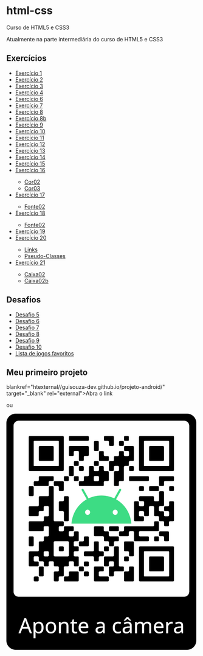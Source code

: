 # html-css
 Curso de HTML5 e CSS3

Atualmente na parte intermediária do curso de HTML5 e CSS3

<h2>Exercícios</h2>
<ul>
    <li><a href="https://guisouza-dev.github.io/html-css/exercicios/ex001/index.html" target="_blank" rel="external">Exercício 1</a></li>
    <li><a href="https://guisouza-dev.github.io/html-css/exercicios/ex002/index.html" target="_blank" rel="external">Exercício 2</a></li>
    <li><a href="https://guisouza-dev.github.io/html-css/exercicios/ex003/index.html" target="_blank" rel="external">Exercício 3</a></li>
    <li><a href="https://guisouza-dev.github.io/html-css/exercicios/ex004/index.html" target="_blank" rel="external">Exercício 4</a></li>
    <li><a href="https://guisouza-dev.github.io/html-css/exercicios/ex006/index.html" target="_blank" rel="external">Exercício 6</a></li>
    <li><a href="https://guisouza-dev.github.io/html-css/exercicios/ex007/html5.html" target="_blank" rel="external">Exercício 7</a></li>
    <li><a href="https://guisouza-dev.github.io/html-css/exercicios/ex008/index.html" target="_blank" rel="external">Exercício 8</a></li>
    <li><a href="https://guisouza-dev.github.io/html-css/exercicios/ex008b/index.html" target="_blank" rel="external">Exercício 8b</a></li>
    <li><a href="https://guisouza-dev.github.io/html-css/exercicios/ex009/index.html" target="_blank" rel="external">Exercício 9</a></li>
    <li><a href="https://guisouza-dev.github.io/html-css/exercicios/ex010/index.html" target="_blank" rel="external">Exercício 10</a></li>
    <li><a href="https://guisouza-dev.github.io/html-css/exercicios/ex011/index.html" target="_blank" rel="external">Exercício 11</a></li>
    <li><a href="https://guisouza-dev.github.io/html-css/exercicios/ex012/index.html" target="_blank" rel="external">Exercício 12</a></li>
    <li><a href="https://guisouza-dev.github.io/html-css/exercicios/ex013/index.html" target="_blank" rel="external">Exercício 13</a></li>
    <li><a href="https://guisouza-dev.github.io/html-css/exercicios/ex014/index.html" target="_blank" rel="external">Exercício 14</a></li>
    <li><a href="https://guisouza-dev.github.io/html-css/exercicios/ex015/index.html" target="_blank" rel="external">Exercício 15</a></li>
    <li><a href="https://guisouza-dev.github.io/html-css/exercicios/ex016/cor01.html" target="_blank" rel="external">Exercício 16</a></li>
        <ul>
            <li><a href="https://guisouza-dev.github.io/html-css/exercicios/ex016/cor02.html" target="_blank" rel="external">Cor02</a></li>
            <li><a href="https://guisouza-dev.io/html-css/exercicios/ex016/cor03.html" target="_blank" rel="external">Cor03</a></li>
        </ul>
    <li><a href="https://guisouza-dev.github.io/html-css/exercicios/ex017/fonte01.html" target="_blank" rel="external">Exercício 17</a></li>
        <ul>
            <li><a href="https://guisouza-dev.github.io/html-css/exercicios/ex017/font02.html" target="_blank" rel="external">Fonte02</a></li>
        </ul>
    <li><a href="https://guisouza-dev.github.io/html-css/exercicios/ex018/font01.html" target="_blank" rel="external">Exercício 18</a></li>
        <ul>
            <li><a href="https://guisouza-dev.github.io/html-css/exercicios/ex018/font02.html" target="_blank" rel="external">Fonte02</a></li>
        </ul>
    <li><a href="https://guisouza-dev.github.io/html-css/exercicios/ex019/seletor01.html" target="_blank" rel="external">Exercício 19</a></li>
    <li><a href="https://guisouza-dev.github.io/html-css/exercicios/ex020/hover.html" target="_blank" rel="external">Exercício 20</a></li>
        <ul>
            <li><a href="https://guisouza-dev.github.io/html-css/exercicios/ex020/links.html" target="_blank" rel="external">Links</a></li>
            <li><a href="https://guisouza-dev.io/html-css/exercicios/ex020/pseudo-classe.html" target="_blank" rel="external">Pseudo-Classes</a></li>
        </ul>
    <li><a href="https://guisouza-dev.github.io/html-css/exercicios/ex021/caixa01.html" target="_blank" rel="external">Exercício 21</a></li>
        <ul>
            <li><a href="https://guisouza-dev.github.io/html-css/exercicios/ex21/caixa02.html" target="_blank" rel="external">Caixa02</a></li>
            <li><a href="https://guisouza-dev.io/html-css/exercicios/ex021/caixa02b.html" target="_blank" rel="external">Caixa02b</a></li>
        </ul>
</ul>

<h2>Desafios</h2>
<ul>
    <li><a href="https://guisouza-dev.github.io/html-css/desafios/d005/index.html" target="_blank" rel="external">Desafio 5</a></li>
    <li><a href="https://guisouza-dev.github.io/html-css/desafios/d006/index.html" target="_blank" rel="external">Desafio 6</a></li>
    <li><a href="https://guisouza-dev.github.io/html-css/desafios/d007/index.html" target="_blank" rel="external">Desafio 7</a></li>
    <li><a href="https://guisouza-dev.github.io/html-css/desafios/d008/index.html" target="_blank" rel="external">Desafio 8</a></li>
    <li><a href="https://guisouza-dev.github.io/html-css/desafios/d009/index.html" target="_blank" rel="external">Desafio 9</a></li>
    <li><a href="https://guisouza-dev.github.io/html-css/desafios/d010/android.html" target="_blank" rel="external">Desafio 10</a></li>
    <li><a href="https://guisouza-dev.github.io/html-css/desafios/lista-de-jogos-favoritos/index.html" target="_blank" rel="external">Lista de jogos favoritos</a></li>
</ul>

<h2>Meu primeiro projeto</h2>
blankref="htexternal//guisouza-dev.github.io/projeto-android/" target="_blank" rel="external">Abra o link</a>
<p>ou</p>
<img src="Projeto_Android.png" alt="QR Code">


